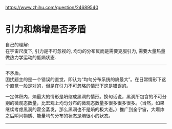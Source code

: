 https://www.zhihu.com/question/24689540

# 引力和熵增是否矛盾

自己的理解:  
在宇宙尺度下, 引力是不可忽视的, 均匀的分布反而是需要克服引力, 需要大量热量做热力学运动的低熵状态. 

**********************************

不矛盾。  
困扰题主的是一个错误的直觉，即认为“均匀分布系统的熵最大”。在日常情形下这个直觉一般是对的，但是在引力不可忽略的情形下这是错误的。

一定体积内，熵最大的情形是坍缩成黑洞的情形。换句话说，黑洞所包含的不可分别的微观态数量，比宏观上均匀分布的微观态数量多很多很多很多。（当然，如果继续考虑黑洞的霍金蒸发，那么黑洞也不是熵的极大态。）推广到全宇宙，大爆炸之后瞬间物质、能量均匀分布的状态是熵很小的状态。

**********************************

